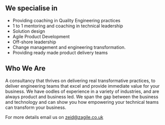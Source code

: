 ## We specialise in 

- Providing coaching in Quality Engineering practices
- 1 to 1 mentoring and coaching in technical leadership
- Solution design
- Agile Product Development
- Off-shore leadership
- Change management and engineering transformation.
- Providing ready made product delivery teams


## Who We Are

A consultancy that thrives on delivering real transformative practices, to deliver engineering teams that excel and provide immediate value for your business. We have oodles of experience in a variety of industries, and are always product and business led. We span the gap between the business and technology and can show you how empowering your technical teams can transform your business.

For more details email us on <zeid@zagile.co.uk>

